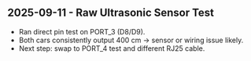 ## 2025-09-11 - Raw Ultrasonic Sensor Test
- Ran direct pin test on PORT_3 (D8/D9).
- Both cars consistently output 400 cm → sensor or wiring issue likely.
- Next step: swap to PORT_4 test and different RJ25 cable.
